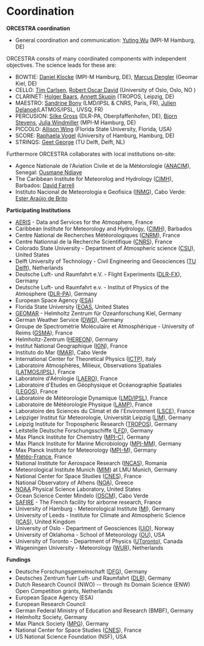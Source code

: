 # Coordination

**ORCESTRA coordination**

* General coordination and communication: [Yuting Wu](mailto:yuting.wu@mpimet.mpg.de) (MPI-M Hamburg, DE)


ORCESTRA consits of many coordinated components with independent objectives. The science leads for these are:

* BOWTIE: [Daniel Klocke](mailto:daniel.klocke@mpimet.mpg.de) (MPI-M Hamburg, DE), [Marcus Dengler](mailto:mdengler@geomar.de) (Geomar Kiel, DE)
* CELLO: [Tim Carlsen](mailto:tim.carlsen@geo.uio.no), [Robert Oscar David](mailto:r.o.david@geo.uio.no) (University of Oslo, Oslo, NO )
* CLARINET: [Holger Baars](mailto:baars@tropos.de), [Annett Skupin](mailto:skupin@tropos.de) (TROPOS, Leipzig, DE)
* MAESTRO: [Sandrine Bony](mailto:sandrine.bony@lmd.ipsl.fr) (LMD/IPSL & CNRS, Paris, FR), [Julien Delanoë](mailto:julien.delanoe@latmos.ipsl.fr)(LATMOS/IPSL, UVSQ, FR) 
* PERCUSION: [Silke Gross](mailto:silke.gross@dlr.de) (DLR-PA, Oberpfaffenhofen, DE), [Bjorn Stevens](mailto:bjorn.stevens@mpimet.mpg.de), [Julia Windmiller](mailto:julia.windmiller@mpimet.mpg.de) (MPI-M Hamburg, DE) 
* PICCOLO: [Allison Wing](mailto:awing@fsu.edu) (Florida State University, Florida, USA)
* SCORE: [Raphaela Vogel](mailto:raphaela.vogel@uni-hamburg.de) (University of Hamburg, Hamburg, DE)
* STRINQS: [Geet George](mailto:g.george@tudelft.nl) (TU Delft, Delft, NL)

Furthermore ORCESTRA collaborates with local institutions on-site:

* Agence Nationale de l'Aviation Civile et de la Météorologie ([ANACIM](https://www.anacim.sn)), Senegal: [Ousmane Ndiaye](mailto:ousmane.ndiaye@anacim.sn)
* The Caribbean Institute for Meteorolog and Hydrology ([CIMH](https://www.cimh.edu.bb)), Barbados: [David Farrell](mailto:dfarrell@cimh.edu.bb)
* Instituto Nacional de Meteorologia e Geofisica ([INMG](https://www.inmg.gov.cv)), Cabo Verde: [Ester Araújo de Brito](mailto:ester.brito@inmg.gov.cv)


**Participating Institutions**

* [AERIS](https://en.aeris-data.fr) - Data and Services for the Atmosphere, France
* Caribbean Institute for Meteorology and Hydrology, ([CIMH](http://www.cimh.edu.bb)), Barbados
* Centre National de Recherches Météorologiques ([CNRM](http://www.cnrm.fr)), France
* Centre Nationnal de la Recherche Scientifique ([CNRS](http://www.cnrs.fr)), France
* Colorado State University - Department of Atmospheric science ([CSU](https://www.atmos.colostate.edu)), United States
* Delft University of Technology - Civil Engineering and Geosciences ([TU Delft](https://www.tudelft.nl/en/ceg)), Netherlands
* Deutsche Luft- und Raumfahrt e.V. - Flight Experiments ([DLR-FX](https://www.dlr.de/en/fx)), Germany
* Deutsche Luft- und Raumfahrt e.v. - Institut of Physics of the Atmosphere ([DLR-PA](http://www.dlr.de/en/ipa)), Germany
* European Space Agency ([ESA](https://www.esa.int))
* Florida State University ([EOAS](https://www.eoas.fsu.edu), United States
* [GEOMAR](https://www.geomar.de/en/) - Helmholtz Zentrum für Ozeanforschung Kiel, Germany
* German Weather Service ([DWD](https://www.dwd.de/EN/Home/home_node.html)), Germany
* Groupe de Spectrométrie Moléculaire et Atmosphérique - University of Reims ([GSMA](https://www.univ-reims.fr/universite/organisation/groupe-de-spectrometrie-moleculaire-et-atmospherique-gsma-umr-7331,7741,18258.html?args=lfxKh5tMLAqo3x8IaMimKcdO3GQDPCNzUAsV4NL58b%252AHnt1s3wzGXgvIteUcTvFiMAopurdL0g3kKWRB_sN8rg)), France
* Helmholtz-Zentrum ([HEREON](https://www.hereon.de/index.php.en)), Germany
* Institut National Geographique ([IGN](https://www.ign.fr/institut)), France
* Instituto do Mar ([IMAR](https://www.facebook.com/IMAR.gov.cv/)), Cabo Verde
* International Center for Theoretical Physics ([ICTP](https://www.ictp.it)), Italy
* Laboratoire Atmosphères, Milieux, Observations Spatiales ([LATMOS/IPSL](https://www.latmos.ipsl.fr/index.php/en/)), France
* Laboratoire d'Aérologie ([LAERO](https://www.aero.obs-mip.fr)), France
* Laboratoire d'Etudes en Géophysique et Océanographie Spatiales ([LEGOS](https://www.legos.omp.eu/en/homepage/)), France
* Laboratoire de Météorologie Dynamique ([LMD/IPSL](http://www.lmd.jussieu.fr)), France
* Laboratoire de Météorologie Physique ([LAMP](http://wwwobs.univ-bpclermont.fr/atmos/)), France
* Laboratoire des Sciences du Climat et de l'Environment ([LSCE](https://www.lsce.ipsl.fr/en/index.php)), France
* Leipziger Institut für Meteorologie, Universität Leipzig ([LIM](http://meteo.physgeo.uni-leipzig.de/en/)), Germany
* Leipzig Institute for Tropospheric Research ([TROPOS](https://www.tropos.de/en/)), Germany
* Leitstelle Deutsche Forschungsschiffe ([LFD](https://www.ldf.uni-hamburg.de)), Germany
* Max Planck Institute for Chemistry ([MPI-C](https://www.mpic.de/2285/en)), Germany
* Max Planck Institute for Marine Microbiology ([MPI-MM](https://www.mpi-bremen.de/en/Home.html)), Germany
* Max Planck Institute for Meteorology ([MPI-M](https://mpimet.mpg.de/en/homepage)), Germany
* [Météo-France](https://meteofrance.com), France
* National Institute for Aerospace Research ([INCAS](http://www.incas.ro/)), Romania
* Meteorological Institute Munich ([MIM](https://www.en.meteo.physik.uni-muenchen.de/index.html)) at LMU Munich, Germany
* National Center for Space Studies ([CNES](https://cnes.fr/en)), France
* National Observatory of Athens ([NOA](https://www.noa.gr/en/)), Greece
* [NOAA](https://psl.noaa.gov) Physical Science Laboratory, United States
* Ocean Science Center Mindelo ([OSCM](https://www.oscm.cv)), Cabo Verde
* [SAFIRE](https://www.safire.fr/en/) - The French facility for airborne research, France
* University of Hamburg - Meteorological Institute ([MI](https://www.mi.uni-hamburg.de/en.html)), Germany
* University of Leeds - Institute for Climate and Atmospheric Science ([ICAS](https://environment.leeds.ac.uk/institute-climate-atmospheric-science)), United Kingdom
* University of Oslo - Department of Geosciences ([UiO](https://www.mn.uio.no/geo/english/)), Norway
* University of Oklahoma - School of Meteorology ([OU](https://meteorology.ou.edu)), USA
* University of Toronto - Department of Physics ([UToronto](https://www.physics.utoronto.ca)), Canada
* Wageningen University - Meteorology ([WUR](https://research.wur.nl/en/organisations/meteorology)), Netherlands

**Fundings** 

* Deutsche Forschungsgemeinschaft ([DFG](https://www.dfg.de/en)), Germany
* Deutsches Zentrum fuer Luft- und Raumfahrt ([DLR](https://www.dlr.de/en)), Germany
* Dutch Research Council (NWO) -- through its Domain Science (ENW) Open Competition grants, Netherlands
* European Space Agency (ESA)
* European Research Council 
* German Federal Ministry of Education and Research (BMBF), Germany
* Helmholtz Society, Germany
* Max Planck Society ([MPG](https://www.mpg.de/de)), Germany
* National Center for Space Studies ([CNES](https://cnes.fr/en)), France
* US National Science Foundation (NSF), USA



